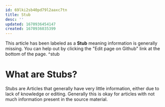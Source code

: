 ```yaml
---
id: 69lki2sb40pd79l2aaxc7tn
title: Stub
desc: ''
updated: 1670936454147
created: 1670936035399
---
```

This article has been labeled as a **Stub** meaning information is generally missing. You can help out by clicking the "Edit page on Github" link at the bottom of the page. ^stub

# What are Stubs?
Stubs are Articles that generally have very little information, either due to lack of knowledge or editing. Generally this is okay for articles with not much information present in the source material.